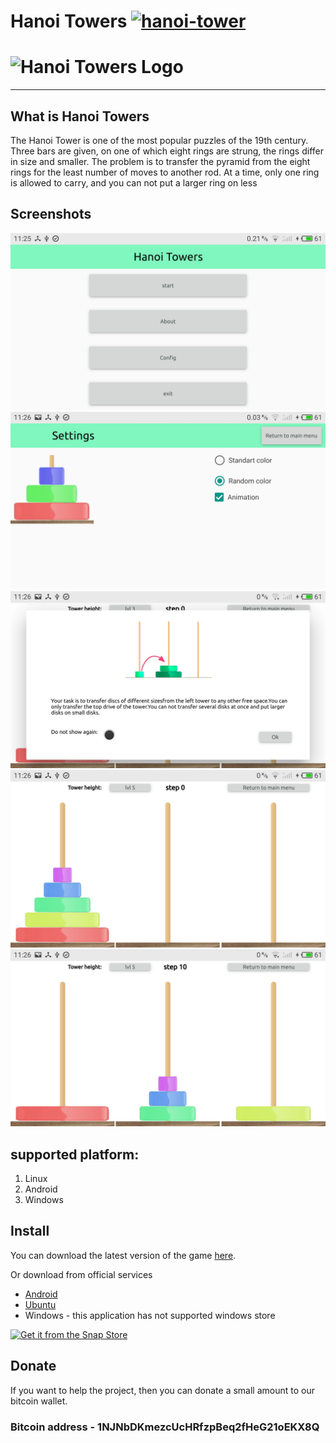 # Hanoi Towers [![hanoi-tower](https://snapcraft.io/hanoi-tower/badge.svg)](https://snapcraft.io/hanoi-tower)

# ![Hanoi Towers Logo](https://i.ibb.co/23T2nF8/Hanoi-5.png)

***************************
## What is Hanoi Towers

The Hanoi Tower is one of the most popular puzzles of the 19th century. Three bars are given, on one of which eight rings are strung, the rings differ in size and smaller. The problem is to transfer the pyramid from the eight rings for the least number of moves to another rod. At a time, only one ring is allowed to carry, and you can not put a larger ring on less

## Screenshots
![scrin1](Screenshots/S80715-112600.jpg)
![scrin2](Screenshots/S80715-112606.jpg)
![scrin3](Screenshots/S80715-112622.jpg)
![scrin4](Screenshots/S80715-112645.jpg)
![scrin5](Screenshots/S80715-112656.jpg)



## supported platform: 
1. Linux
2. Android 
3. Windows 


## Install 
You can download the latest version of the game [here](https://github.com/EndrII/Hanoi-Towers/releases).

Or download from official services
  * [Android](https://play.google.com/store/apps/details?id=df.mobily.hanoi_towers) 
  * [Ubuntu](https://snapcraft.io/hanoi-tower)
  * Windows - this application has not supported windows store

[![Get it from the Snap Store](https://snapcraft.io/static/images/badges/en/snap-store-black.svg)](https://snapcraft.io/hanoi-tower)

## Donate
If you want to help the project, then you can donate a small amount to our bitcoin wallet.

### Bitcoin address - 1NJNbDKmezcUcHRfzpBeq2fHeG21oEKX8Q
